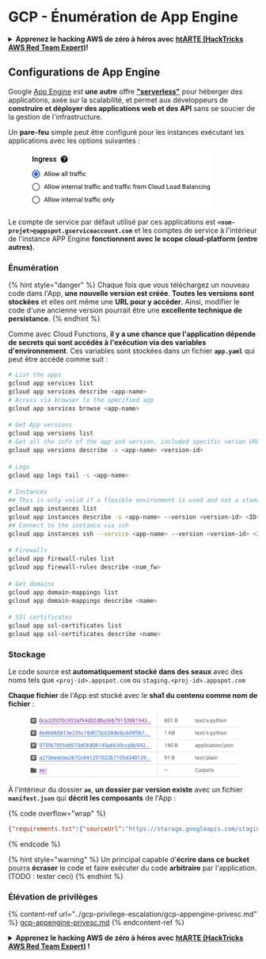 # GCP - Énumération de App Engine

<details>

<summary><strong>Apprenez le hacking AWS de zéro à héros avec</strong> <a href="https://training.hacktricks.xyz/courses/arte"><strong>htARTE (HackTricks AWS Red Team Expert)</strong></a><strong>!</strong></summary>

Autres moyens de soutenir HackTricks :

* Si vous souhaitez voir votre **entreprise annoncée dans HackTricks** ou **télécharger HackTricks en PDF**, consultez les [**PLANS D'ABONNEMENT**](https://github.com/sponsors/carlospolop)!
* Obtenez le [**merchandising officiel PEASS & HackTricks**](https://peass.creator-spring.com)
* Découvrez [**La Famille PEASS**](https://opensea.io/collection/the-peass-family), notre collection d'[**NFTs**](https://opensea.io/collection/the-peass-family) exclusifs
* **Rejoignez le** 💬 [**groupe Discord**](https://discord.gg/hRep4RUj7f) ou le [**groupe telegram**](https://t.me/peass) ou **suivez** moi sur **Twitter** 🐦 [**@carlospolopm**](https://twitter.com/carlospolopm)**.**
* **Partagez vos astuces de hacking en soumettant des PR aux dépôts github** [**HackTricks**](https://github.com/carlospolop/hacktricks) et [**HackTricks Cloud**](https://github.com/carlospolop/hacktricks-cloud).

</details>

## Configurations de App Engine <a href="#reviewing-app-engine-configurations" id="reviewing-app-engine-configurations"></a>

Google [App Engine](https://cloud.google.com/appengine/) est **une autre** offre [**"serverless"**](https://about.gitlab.com/topics/serverless/) pour héberger des applications, axée sur la scalabilité, et permet aux développeurs de **construire et déployer des applications web et des API** sans se soucier de la gestion de l'infrastructure.

Un **pare-feu** simple peut être configuré pour les instances exécutant les applications avec les options suivantes :

<figure><img src="../../../.gitbook/assets/image (3) (1) (2).png" alt=""><figcaption></figcaption></figure>

Le compte de service par défaut utilisé par ces applications est **`<nom-projet>@appspot.gserviceaccount.com`** et les comptes de service à l'intérieur de l'instance APP Engine **fonctionnent avec le scope cloud-platform (entre autres).**

### Énumération

{% hint style="danger" %}
Chaque fois que vous téléchargez un nouveau code dans l'App, **une nouvelle version est créée**. **Toutes les versions sont stockées** et elles ont même une **URL pour y accéder**. Ainsi, modifier le code d'une ancienne version pourrait être une **excellente technique de persistance**.
{% endhint %}

Comme avec Cloud Functions, **il y a une chance que l'application dépende de secrets qui sont accédés à l'exécution via des variables d'environnement**. Ces variables sont stockées dans un fichier **`app.yaml`** qui peut être accédé comme suit :
```bash
# List the apps
gcloud app services list
gcloud app services describe <app-name>
# Access via browser to the specified app
gcloud app services browse <app-name>

# Get App versions
gcloud app versions list
# Get all the info of the app and version, included specific verion URL and the env
gcloud app versions describe -s <app-name> <version-id>

# Logs
gcloud app logs tail -s <app-name>

# Instances
## This is only valid if a flexible environment is used and not a standard one
gcloud app instances list
gcloud app instances describe -s <app-name> --version <version-id> <ID>
## Connect to the instance via ssh
gcloud app instances ssh --service <app-name> --version <version-id> <ID>

# Firewalls
gcloud app firewall-rules list
gcloud app firewall-rules describe <num_fw>

# Get domains
gcloud app domain-mappings list
gcloud app domain-mappings describe <name>

# SSl certificates
gcloud app ssl-certificates list
gcloud app ssl-certificates describe <name>
```
### Stockage

Le code source est **automatiquement stocké dans des seaux** avec des noms tels que `<proj-id>.appspot.com` ou `staging.<proj-id>.appspot.com`

**Chaque fichier** de l'App est stocké avec le **sha1 du contenu comme nom de fichier** :

<figure><img src="../../../.gitbook/assets/image (4) (6).png" alt=""><figcaption></figcaption></figure>

À l'intérieur du dossier **`ae`**, **un dossier par version existe** avec un fichier **`manifest.json`** qui **décrit les composants** de l'App :

{% code overflow="wrap" %}
```json
{"requirements.txt":{"sourceUrl":"https://storage.googleapis.com/staging.onboarding-host-98efbf97812843.appspot.com/a270eedcbe2672c841251022b7105d340129d108","sha1Sum":"a270eedc_be2672c8_41251022_b7105d34_0129d108"},"main_test.py":{"sourceUrl":"https://storage.googleapis.com/staging.onboarding-host-98efbf97812843.appspot.com/0ca32fd70c953af94d02d8a36679153881943f32","sha1Sum":"0ca32fd7_0c953af9_4d02d8a ...
```
{% endcode %}

{% hint style="warning" %}
Un principal capable d'**écrire dans ce bucket** pourra **écraser** le code et faire exécuter du code **arbitraire** par l'application. (TODO : tester ceci)
{% endhint %}

### Élévation de privilèges

{% content-ref url="../gcp-privilege-escalation/gcp-appengine-privesc.md" %}
[gcp-appengine-privesc.md](../gcp-privilege-escalation/gcp-appengine-privesc.md)
{% endcontent-ref %}

<details>

<summary><strong>Apprenez le hacking AWS de zéro à héros avec</strong> <a href="https://training.hacktricks.xyz/courses/arte"><strong>htARTE (HackTricks AWS Red Team Expert)</strong></a><strong> !</strong></summary>

Autres moyens de soutenir HackTricks :

* Si vous souhaitez voir votre **entreprise annoncée dans HackTricks** ou **télécharger HackTricks en PDF**, consultez les [**PLANS D'ABONNEMENT**](https://github.com/sponsors/carlospolop)!
* Obtenez le [**merchandising officiel PEASS & HackTricks**](https://peass.creator-spring.com)
* Découvrez [**La Famille PEASS**](https://opensea.io/collection/the-peass-family), notre collection d'[**NFTs**](https://opensea.io/collection/the-peass-family) exclusifs
* **Rejoignez le** 💬 [**groupe Discord**](https://discord.gg/hRep4RUj7f) ou le [**groupe Telegram**](https://t.me/peass) ou **suivez**-moi sur **Twitter** 🐦 [**@carlospolopm**](https://twitter.com/carlospolopm)**.**
* **Partagez vos astuces de hacking en soumettant des PR aux dépôts github** [**HackTricks**](https://github.com/carlospolop/hacktricks) et [**HackTricks Cloud**](https://github.com/carlospolop/hacktricks-cloud).

</details>
